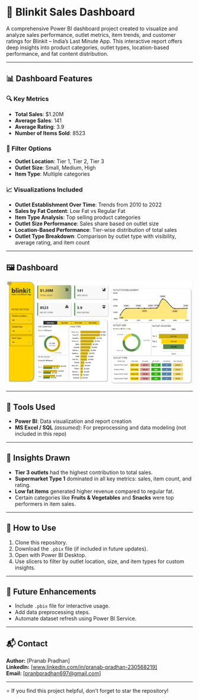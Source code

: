 # 🛒 Blinkit Sales Dashboard

A comprehensive Power BI dashboard project created to visualize and analyze sales performance, outlet metrics, item trends, and customer ratings for Blinkit – India’s Last Minute App. This interactive report offers deep insights into product categories, outlet types, location-based performance, and fat content distribution.

---

## 📊 Dashboard Features

### 🔍 Key Metrics
- **Total Sales**: $1.20M
- **Average Sales**: 141
- **Average Rating**: 3.9
- **Number of Items Sold**: 8523

### 📌 Filter Options
- **Outlet Location**: Tier 1, Tier 2, Tier 3
- **Outlet Size**: Small, Medium, High
- **Item Type**: Multiple categories

### 📈 Visualizations Included
- **Outlet Establishment Over Time**: Trends from 2010 to 2022
- **Sales by Fat Content**: Low Fat vs Regular Fat
- **Item Type Analysis**: Top selling product categories
- **Outlet Size Performance**: Sales share based on outlet size
- **Location-Based Performance**: Tier-wise distribution of total sales
- **Outlet Type Breakdown**: Comparison by outlet type with visibility, average rating, and item count

---

## 🖼️ Dashboard

![Blinkit Sales Dashboard](https://github.com/Pranab9667/Power-BI-Blinkit/blob/main/Screenshot%202025-07-29%20215240.png)

---

## 🚀 Tools Used
- **Power BI**: Data visualization and report creation
- **MS Excel / SQL** *(assumed)*: For preprocessing and data modeling (not included in this repo)

---

## 🎯 Insights Drawn
- **Tier 3 outlets** had the highest contribution to total sales.
- **Supermarket Type 1** dominated in all key metrics: sales, item count, and rating.
- **Low fat items** generated higher revenue compared to regular fat.
- Certain categories like **Fruits & Vegetables** and **Snacks** were top performers in item sales.

---

## 📝 How to Use
1. Clone this repository.
2. Download the `.pbix` file (if included in future updates).
3. Open with Power BI Desktop.
4. Use slicers to filter by outlet location, size, and item types for custom insights.

---

## 📌 Future Enhancements
- Include `.pbix` file for interactive usage.
- Add data preprocessing steps.
- Automate dataset refresh using Power BI Service.

---

## 📬 Contact
**Author:** [Pranab Pradhan]  
**LinkedIn:** [www.linkedin.com/in/pranab-pradhan-230568219]  
**Email:** [pranbpradhan697@gmail.com]  

---

⭐ If you find this project helpful, don’t forget to star the repository!
